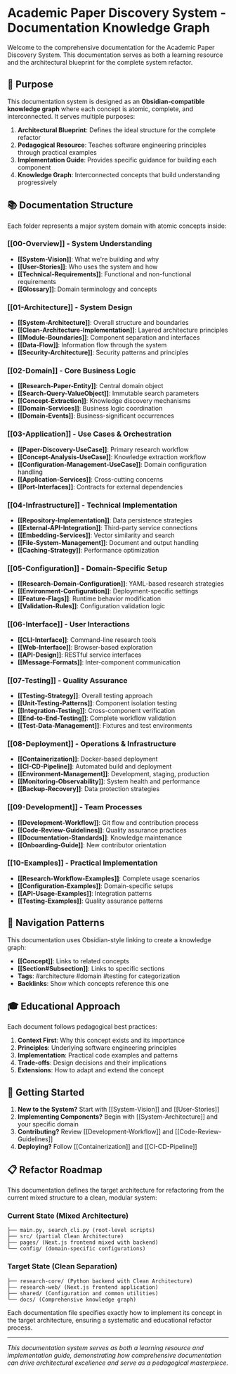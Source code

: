# Academic Paper Discovery System - Documentation Knowledge Graph

Welcome to the comprehensive documentation for the Academic Paper Discovery System. This documentation serves as both a learning resource and the architectural blueprint for the complete system refactor.

## 🎯 Purpose

This documentation system is designed as an **Obsidian-compatible knowledge graph** where each concept is atomic, complete, and interconnected. It serves multiple purposes:

1. **Architectural Blueprint**: Defines the ideal structure for the complete refactor
2. **Pedagogical Resource**: Teaches software engineering principles through practical examples
3. **Implementation Guide**: Provides specific guidance for building each component
4. **Knowledge Graph**: Interconnected concepts that build understanding progressively

## 📚 Documentation Structure

Each folder represents a major system domain with atomic concepts inside:

### [[00-Overview]] - System Understanding
- **[[System-Vision]]**: What we're building and why
- **[[User-Stories]]**: Who uses the system and how
- **[[Technical-Requirements]]**: Functional and non-functional requirements
- **[[Glossary]]**: Domain terminology and concepts

### [[01-Architecture]] - System Design
- **[[System-Architecture]]**: Overall structure and boundaries
- **[[Clean-Architecture-Implementation]]**: Layered architecture principles
- **[[Module-Boundaries]]**: Component separation and interfaces
- **[[Data-Flow]]**: Information flow through the system
- **[[Security-Architecture]]**: Security patterns and principles

### [[02-Domain]] - Core Business Logic
- **[[Research-Paper-Entity]]**: Central domain object
- **[[Search-Query-ValueObject]]**: Immutable search parameters
- **[[Concept-Extraction]]**: Knowledge discovery mechanisms
- **[[Domain-Services]]**: Business logic coordination
- **[[Domain-Events]]**: Business-significant occurrences

### [[03-Application]] - Use Cases & Orchestration
- **[[Paper-Discovery-UseCase]]**: Primary research workflow
- **[[Concept-Analysis-UseCase]]**: Knowledge extraction workflow
- **[[Configuration-Management-UseCase]]**: Domain configuration handling
- **[[Application-Services]]**: Cross-cutting concerns
- **[[Port-Interfaces]]**: Contracts for external dependencies

### [[04-Infrastructure]] - Technical Implementation
- **[[Repository-Implementation]]**: Data persistence strategies
- **[[External-API-Integration]]**: Third-party service connections
- **[[Embedding-Services]]**: Vector similarity and search
- **[[File-System-Management]]**: Document and output handling
- **[[Caching-Strategy]]**: Performance optimization

### [[05-Configuration]] - Domain-Specific Setup
- **[[Research-Domain-Configuration]]**: YAML-based research strategies
- **[[Environment-Configuration]]**: Deployment-specific settings
- **[[Feature-Flags]]**: Runtime behavior modification
- **[[Validation-Rules]]**: Configuration validation logic

### [[06-Interface]] - User Interactions
- **[[CLI-Interface]]**: Command-line research tools
- **[[Web-Interface]]**: Browser-based exploration
- **[[API-Design]]**: RESTful service interfaces
- **[[Message-Formats]]**: Inter-component communication

### [[07-Testing]] - Quality Assurance
- **[[Testing-Strategy]]**: Overall testing approach
- **[[Unit-Testing-Patterns]]**: Component isolation testing
- **[[Integration-Testing]]**: Cross-component verification
- **[[End-to-End-Testing]]**: Complete workflow validation
- **[[Test-Data-Management]]**: Fixtures and test environments

### [[08-Deployment]] - Operations & Infrastructure
- **[[Containerization]]**: Docker-based deployment
- **[[CI-CD-Pipeline]]**: Automated build and deployment
- **[[Environment-Management]]**: Development, staging, production
- **[[Monitoring-Observability]]**: System health and performance
- **[[Backup-Recovery]]**: Data protection strategies

### [[09-Development]] - Team Processes
- **[[Development-Workflow]]**: Git flow and contribution process
- **[[Code-Review-Guidelines]]**: Quality assurance practices
- **[[Documentation-Standards]]**: Knowledge maintenance
- **[[Onboarding-Guide]]**: New contributor orientation

### [[10-Examples]] - Practical Implementation
- **[[Research-Workflow-Examples]]**: Complete usage scenarios
- **[[Configuration-Examples]]**: Domain-specific setups
- **[[API-Usage-Examples]]**: Integration patterns
- **[[Testing-Examples]]**: Quality assurance patterns

## 🔗 Navigation Patterns

This documentation uses Obsidian-style linking to create a knowledge graph:

- **[[Concept]]**: Links to related concepts
- **[[Section#Subsection]]**: Links to specific sections
- **Tags**: #architecture #domain #testing for categorization
- **Backlinks**: Show which concepts reference this one

## 🎓 Educational Approach

Each document follows pedagogical best practices:

1. **Context First**: Why this concept exists and its importance
2. **Principles**: Underlying software engineering principles
3. **Implementation**: Practical code examples and patterns
4. **Trade-offs**: Design decisions and their implications
5. **Extensions**: How to adapt and extend the concept

## 🚀 Getting Started

1. **New to the System?** Start with [[System-Vision]] and [[User-Stories]]
2. **Implementing Components?** Begin with [[System-Architecture]] and your specific domain
3. **Contributing?** Review [[Development-Workflow]] and [[Code-Review-Guidelines]]
4. **Deploying?** Follow [[Containerization]] and [[CI-CD-Pipeline]]

## 📋 Refactor Roadmap

This documentation defines the target architecture for refactoring from the current mixed structure to a clean, modular system:

### Current State (Mixed Architecture)
```
├── main.py, search_cli.py (root-level scripts)
├── src/ (partial Clean Architecture)
├── pages/ (Next.js frontend mixed with backend)
└── config/ (domain-specific configurations)
```

### Target State (Clean Separation)
```
├── research-core/ (Python backend with Clean Architecture)
├── research-web/ (Next.js frontend application)
├── shared/ (Configuration and common utilities)
└── docs/ (Comprehensive knowledge graph)
```

Each documentation file specifies exactly how to implement its concept in the target architecture, ensuring a systematic and educational refactor process.

---

*This documentation system serves as both a learning resource and implementation guide, demonstrating how comprehensive documentation can drive architectural excellence and serve as a pedagogical masterpiece.*
